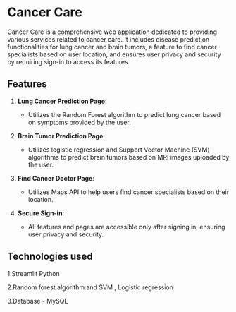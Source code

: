 # Cancer Care

Cancer Care is a comprehensive web application dedicated to providing various services related to cancer care. It includes disease prediction functionalities for lung cancer and brain tumors, a feature to find cancer specialists based on user location, and ensures user privacy and security by requiring sign-in to access its features.

## Features

1. **Lung Cancer Prediction Page**:
   - Utilizes the Random Forest algorithm to predict lung cancer based on symptoms provided by the user.
   
2. **Brain Tumor Prediction Page**:
   - Utilizes logistic regression and Support Vector Machine (SVM) algorithms to predict brain tumors based on MRI images uploaded by the user.

3. **Find Cancer Doctor Page**:
   - Utilizes Maps API to help users find cancer specialists based on their location.

4. **Secure Sign-in**:
   - All features and pages are accessible only after signing in, ensuring user privacy and security.


## Technologies used

1.Streamlit Python

2.Random forest algorithm and SVM , Logistic regression

3.Database - MySQL

